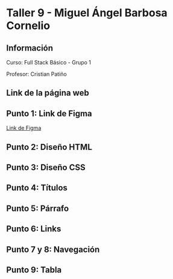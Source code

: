 <h1>Taller 9 - Miguel Ángel Barbosa Cornelio</h1>

<h2>Información</h2>
<p>Curso: Full Stack Básico - Grupo 1</p>
<p>Profesor: Cristian Patiño</p>

<h2>Link de la página web</h2>


<h2>Punto 1: Link de Figma</h2>
<a href="https://www.figma.com/file/0JATDOtnDeIRTyiQSyaN3l/Miguel-%C3%81ngel-Barbosa-Cornelio?type=design&node-id=6%3A257&mode=design&t=IIVmgqVArrgUAjY6-1">Link de Figma</a>

<h2>Punto 2: Diseño HTML</h2>

<h2>Punto 3: Diseño CSS</h2>

<h2>Punto 4: Títulos</h2>

<h2>Punto 5: Párrafo</h2>

<h2>Punto 6: Links</h2>

<h2>Punto 7 y 8: Navegación</h2>

<h2>Punto 9: Tabla</h2>